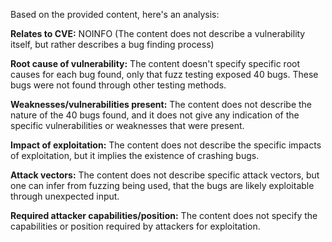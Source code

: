 Based on the provided content, here's an analysis:

**Relates to CVE:** NOINFO (The content does not describe a vulnerability itself, but rather describes a bug finding process)

**Root cause of vulnerability:** The content doesn't specify specific root causes for each bug found, only that fuzz testing exposed 40 bugs. These bugs were not found through other testing methods.

**Weaknesses/vulnerabilities present:** The content does not describe the nature of the 40 bugs found, and it does not give any indication of the specific vulnerabilities or weaknesses that were present.

**Impact of exploitation:** The content does not describe the specific impacts of exploitation, but it implies the existence of crashing bugs.

**Attack vectors:** The content does not describe specific attack vectors, but one can infer from fuzzing being used, that the bugs are likely exploitable through unexpected input.

**Required attacker capabilities/position:** The content does not specify the capabilities or position required by attackers for exploitation.